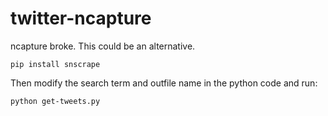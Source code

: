 # twitter-ncapture
ncapture broke. This could be an alternative.

```
pip install snscrape
```
Then modify the search term and outfile name in the python code and run:
```
python get-tweets.py
```
